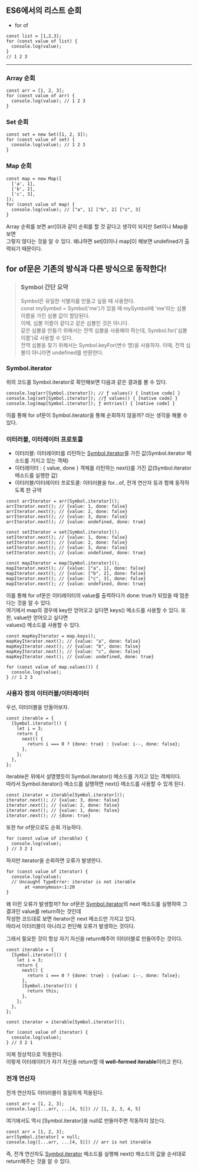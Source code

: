 ## ES6에서의 리스트 순회
- for of
```
const list = [1,2,3];
for (const value of list) {
  console.log(value);
}
// 1 2 3
```

---
### Array 순회
```
const arr = [1, 2, 3];
for (const value of arr) {
  console.log(value); // 1 2 3
}
```
### Set 순회
```
const set = new Set([1, 2, 3]);
for (const value of set) {
  console.log(value); // 1 2 3
}
```
### Map 순회
```
const map = new Map([
  ['a', 1],
  ['b', 2],
  ['c', 3],
]);
for (const value of map) {
  console.log(value); // ["a", 1] ["b", 2] ["c", 3]
}
```
Array 순회를 보면 arr[0]과 같이 순회를 할 것 같다고 생각이 되지만 Set이나 Map을 보면<br>
그렇지 않다는 것을 알 수 있다. 왜냐하면 set[0]이나 map[0] 해보면 undefined가 출력되기 때문이다.

## for of문은 기존의 방식과 다른 방식으로 동작한다!

> ### Symbol 간단 요약
> Symbol은 유일한 식별자를 만들고 싶을 때 사용한다.<br>
> const mySymbol = Symbol('me')가 있을 때 mySymbol에 'me'라는 심볼 이름을 가진 심볼 값이 할당된다.<br>
> 이때, 심볼 이름이 같다고 같은 심볼인 것은 아니다.<br>
> 같은 심볼을 만들기 위해서는 전역 심볼을 사용해야 하는데, Symbol.for('심볼 이름')로 사용할 수 있다.<br>
> 전역 심볼을 찾기 위해서는 Symbol.keyFor(변수 명)을 사용하자. 이때, 전역 심볼이 아니라면 undefined를 반환한다.<br>

### Symbol.iterator
위의 코드를 Symbol.iterator로 확인해보면 다음과 같은 결과를 볼 수 있다.
```
console.log(arr[Symbol.iterator]); // ƒ values() { [native code] }
console.log(set[Symbol.iterator]); //ƒ values() { [native code] }
console.log(map[Symbol.iterator]); ƒ entries() { [native code] }
```
이를 통해 for of문이 Symbol.iterator을 통해 순회하지 않을까? 라는 생각을 해볼 수 있다.

### 이터러블, 이터레이터 프로토콜
- 이터러블: 이터레이터를 리턴하는 [Symbol.iterator]()를 가진 값(Symbol.iterator 메소드를 가지고 있는 객체)
- 이터레이터 : { value, done } 객체를 리턴하는 next()를 가진 값(Symbol.iterator 메소드를 실행한 값)
- 이터러블/이터레이터 프로토콜: 이터러블을 for...of, 전개 연산자 등과 함께 동작하도록 한 규약
```
const arrIterator = arr[Symbol.iterator]();
arrIterator.next(); // {value: 1, done: false}
arrIterator.next(); // {value: 2, done: false}
arrIterator.next(); // {value: 3, done: false}
arrIterator.next(); // {value: undefined, done: true}

const setIterator = set[Symbol.iterator]();
setIterator.next(); // {value: 1, done: false}
setIterator.next(); // {value: 2, done: false}
setIterator.next(); // {value: 3, done: false}
setIterator.next(); // {value: undefined, done: true}

const mapIterator = map[Symbol.iterator]();
mapIterator.next(); // {value: ["a", 1], done: false}
mapIterator.next(); // {value: ["b", 2], done: false}
mapIterator.next(); // {value: ["c", 3], done: false}
mapIterator.next(); // {value: undefined, done: true}
```

이를 통해 for of문은 이터레이터의 value를 출력하다가 done: true가 되었을 때 멈춘다는 것을 알 수 있다.<br>
여기에서 map의 경우에 key만 얻어오고 싶다면 keys() 메소드를 사용할 수 있다. 또한, value만 얻어오고 싶다면 <br>
values() 메소드를 사용할 수 있다.
```
const mapKeyIterator = map.keys();
mapKeyIterator.next(); // {value: "a", done: false}
mapKeyIterator.next(); // {value: "b", done: false}
mapKeyIterator.next(); // {value: "c", done: false}
mapKeyIterator.next(); // {value: undefined, done: true}

for (const value of map.values()) {
  console.log(value);
} // 1 2 3
```

### 사용자 정의 이터러블/이터레이터
우선, 이터러블을 만들어보자.
```
const iterable = {
  [Symbol.iterator]() {
    let i = 3;
    return {
      next() {
        return i === 0 ? {done: true} : {value: i--, done: false};
      },
    };
  },
};
```
iterable은 위에서 설명했듯이 Symbol.iterator() 메소드를 가지고 있는 객체이다.<br>
따라서 Symbol.iterator() 메소드를 실행하면 next() 메소드를 사용할 수 있게 된다.<br>

```
const iterator = iterable[Symbol.iterator]();
iterator.next(); // {value: 3, done: false}
iterator.next(); // {value: 2, done: false}
iterator.next(); // {value: 1, done: false}
iterator.next(); // {done: true}
```
또한 for of문으로도 순회 가능하다.
```
for (const value of iterable) {
  console.log(value);
} // 3 2 1
```
하지만 iterator을 순회하면 오류가 발생한다.
```
for (const value of iterator) {
  console.log(value);
  // Uncaught TypeError: iterator is not iterable
       at <anonymous>:1:20
}
```
왜 이런 오류가 발생할까?
for of문은 [Symbol.iterator]()의 next 메소드를 실행하여 그 결과인 value를 return하는 것인데<br>
작성한 코드대로 보면 iterator은 next 메소드만 가지고 있다.<br>
따라서 이터러블이 아니라고 판단해 오류가 발생하는 것이다.

그래서 필요한 것이 항상 자기 자신을 return해주어 이터러블로 만들어주는 것이다.
```
const iterable = {
  [Symbol.iterator]() {
    let i = 3;
    return {
      next() {
        return i === 0 ? {done: true} : {value: i--, done: false};
      },
      [Symbol.iterator]() {
        return this;
      },
    };
  },
};

const iterator = iterable[Symbol.iterator]();

for (const value of iterator) {
  console.log(value);
} // 3 2 1
```
이제 정상적으로 작동한다.<br>
이렇게 이터레이터가 자기 자신을 return할 때 **well-formed iterable**이라고 한다.<br>

### 전개 연산자
전개 연산자도 이터러블이 동일하게 적용된다.
```
const arr = [1, 2, 3];
console.log([...arr, ...[4, 5]]) // [1, 2, 3, 4, 5]
```
여기에서도 역시 [Symbol.iterator]을 null로 만들어주면 작동하지 않는다.
```
const arr = [1, 2, 3];
arr[Symbol.iterator] = null;
console.log([...arr, ...[4, 5]]) // arr is not iterable
```
즉, 전개 연산자도 [Symbol.iterator]() 메소드를 실행해 next() 메소드의 값을 순서대로 return해주는 것을 알 수 있다.
